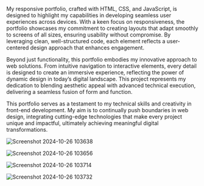 My responsive portfolio, crafted with HTML, CSS, and JavaScript, is designed to highlight my capabilities in developing seamless user experiences across devices. With a keen focus on responsiveness, the portfolio showcases my commitment to creating layouts that adapt smoothly to screens of all sizes, ensuring usability without compromise. By leveraging clean, well-structured code, each element reflects a user-centered design approach that enhances engagement.

Beyond just functionality, this portfolio embodies my innovative approach to web solutions. From intuitive navigation to interactive elements, every detail is designed to create an immersive experience, reflecting the power of dynamic design in today’s digital landscape. This project represents my dedication to blending aesthetic appeal with advanced technical execution, delivering a seamless fusion of form and function.

This portfolio serves as a testament to my technical skills and creativity in front-end development. My aim is to continually push boundaries in web design, integrating cutting-edge technologies that make every project unique and impactful, ultimately achieving meaningful digital transformations.


![Screenshot 2024-10-26 103638](https://github.com/user-attachments/assets/49b50618-3522-43f4-af8d-35e75297e6f0)

![Screenshot 2024-10-26 103656](https://github.com/user-attachments/assets/021a2a49-4d2f-4c09-84ac-f9ac5e562f9a)

![Screenshot 2024-10-26 103714](https://github.com/user-attachments/assets/174662af-67b7-4650-99bb-8186ad9dc197)

![Screenshot 2024-10-26 103732](https://github.com/user-attachments/assets/78530aba-616f-4a6c-9319-ab9b71e9936d)
